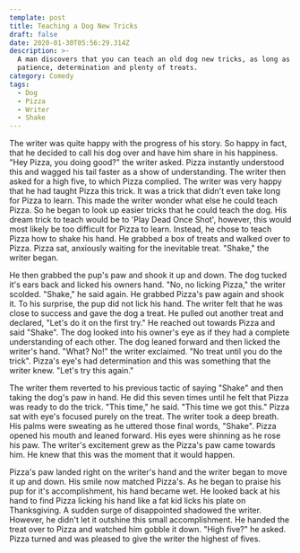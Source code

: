 ```yaml
---
template: post
title: Teaching a Dog New Tricks
draft: false
date: 2020-01-30T05:56:29.314Z
description: >-
  A man discovers that you can teach an old dog new tricks, as long as you have
  patience, determination and plenty of treats.
category: Comedy
tags:
  - Dog
  - Pizza
  - Writer
  - Shake
---
```

The writer was quite happy with the progress of his story. So happy in fact, that he decided to call his dog over and have him share in his happiness. "Hey Pizza, you doing good?" the writer asked. Pizza instantly understood this and wagged his tail faster as a show of understanding. The writer then asked for a high five, to which Pizza complied. The writer was very happy that he had taught Pizza this trick. It was a trick that didn't even take long for Pizza to learn. This made the writer wonder what else he could teach Pizza. So he began to look up easier tricks that he could teach the dog. His dream trick to teach would be to 'Play Dead Once Shot', however, this would most likely be too difficult for Pizza to learn. Instead, he chose to teach Pizza how to shake his hand. He grabbed a box of treats and walked over to Pizza. Pizza sat, anxiously waiting for the inevitable treat. "Shake," the writer began. 

He then grabbed the pup's paw and shook it up and down. The dog tucked it's ears back and licked his owners hand. "No, no licking Pizza," the writer scolded. "Shake," he said again. He grabbed Pizza's paw again and shook it. To his surprise, the pup did not lick his hand. The writer felt that he was close to success and gave the dog a treat. He pulled out another treat and declared, "Let's do it on the first try." He reached out towards Pizza and said "Shake". The dog looked into his owner's eye as if they had a complete understanding of each other. The dog leaned forward and then licked the writer's hand. "What? No!" the writer exclaimed. "No treat until you do the trick". Pizza's eye's had determination and this was something that the writer knew. "Let's try this again."

The writer them reverted to his previous tactic of saying "Shake" and then taking the dog's paw in hand. He did this seven times until he felt that Pizza was ready to do the trick. "This time," he said. "This time we got this." Pizza sat with eye's focused purely on the treat. The writer took a deep breath. His palms were sweating as he uttered those final words, "Shake". Pizza opened his mouth and leaned forward. His eyes were shinning as he rose his paw. The writer's excitement grew as the Pizza's paw came towards him. He knew that this was the moment that it would happen. 

Pizza's paw landed right on the writer's hand and the writer began to move it up and down. His smile now matched Pizza's. As he began to praise his pup for it's accomplishment, his hand became wet. He looked back at his hand to find Pizza licking his hand like a fat kid licks his plate on Thanksgiving. A sudden surge of disappointed shadowed the writer. However, he didn't let it outshine this small accomplishment. He handed the treat over to Pizza and watched him gobble it down. "High five?" he asked. Pizza turned and was pleased to give the writer the highest of fives.
